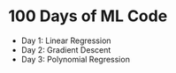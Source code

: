 # 100 Days of ML Code

- Day 1: Linear Regression
- Day 2: Gradient Descent
- Day 3: Polynomial Regression
